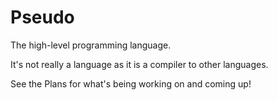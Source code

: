 # Pseudo
The high-level programming language. 

It's not really a language as it is a compiler to other languages. 

See the Plans for what's being working on and coming up!

